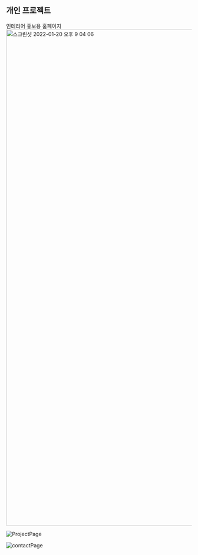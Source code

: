 ## 개인 프로젝트

인테리어 홍보용 홈페이지
<img width="1343" alt="스크린샷 2022-01-20 오후 9 04 06" src="https://user-images.githubusercontent.com/79704928/150788151-9b4e7cae-bf2a-412f-a429-9f41217c4eb7.png">

![ProjectPage](https://user-images.githubusercontent.com/79704928/152339604-afadfa14-30c7-4685-91d7-5d69b858f842.gif)

![contactPage](https://user-images.githubusercontent.com/79704928/153865941-a569c0c5-ed0e-4608-b708-778a464b6385.gif)
